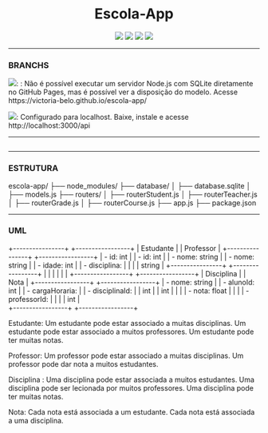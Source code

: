 <h1 align="center"> Escola-App </h1>
<p align="center">
  <img src="https://img.shields.io/badge/Node.js-43853D?style=for-the-badge&logo=node.js&logoColor=white" />
  <img src="https://img.shields.io/badge/SQLite-07405E?style=for-the-badge&logo=sqlite&logoColor=white" />
  <img src="https://img.shields.io/badge/sequelize-323330?style=for-the-badge&logo=sequelize&logoColor=blue" />
  <img src="https://img.shields.io/badge/FINALIZADO-green?logo=github&label=STATUS" />
</p>
<hr>
<h3>BRANCHS</h3>
<img src="https://img.shields.io/badge/MAIN-8A2BE2?logo=git&label=BRANCH&labelColor=white" />: : Não é possível executar um servidor Node.js com SQLite diretamente no GitHub Pages, mas é possível ver a disposição do modelo. Acesse https://victoria-belo.github.io/escola-app/

<img src="https://img.shields.io/badge/DEV-8A2BE2?logo=git&label=BRANCH&labelColor=white" />: Configurado para localhost. Baixe, instale e acesse http://localhost:3000/api 

<hr>
<img src="" />
<hr> 
<h3>ESTRUTURA</h3>
escola-app/
  ├── node_modules/ 
  ├── database/
  │   ├── database.sqlite
  │   ├── models.js
  ├── routers/
  │   ├── routerStudent.js
  │   ├── routerTeacher.js
  │   ├── routerGrade.js
  │   ├── routerCourse.js
  ├── app.js
  ├── package.json


<hr>
<h3>UML</h3>

+----------------+     +-----------------+
|     Estudante  |     |    Professor    |
+----------------+     +-----------------+
| - id: int      |     | - id: int       |
| - nome: string |     | - nome: string  |
| - idade: int   |     | - disciplina:   |
|                |     |   string        |
+----------------+     +-----------------+
        |                       |
        |                       |
        |                       |
+-----------------+   +-----------------+
|  Disciplina     |   |      Nota       |
+-----------------+   +-----------------+
| - nome: string  |   | - alunoId: int  |
| - cargaHoraria: |   | - disciplinaId: |
|   int           |   |   int           |
|                 |   | - nota: float   |
|                 |   | - professorId:  |
|                 |   | int             |   
+-----------------+   +-----------------+


Estudante:
Um estudante pode estar associado a muitas disciplinas.
Um estudante pode estar associado a muitos professores.
Um estudante pode ter muitas notas.

Professor:
Um professor pode estar associado a muitas disciplinas.
Um professor pode dar nota a muitos estudantes.

Disciplina :
Uma disciplina pode estar associada a muitos estudantes.
Uma disciplina pode ser lecionada por muitos professores.
Uma disciplina pode ter muitas notas.

Nota:
Cada nota está associada a um estudante.
Cada nota está associada a uma disciplina.
